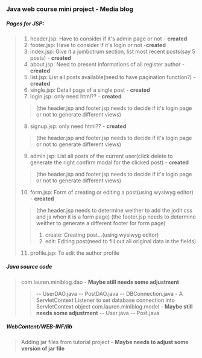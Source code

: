 ### Java web course mini project - Media blog
##### Pages for JSP:
  >1) header.jsp: Have to consider if it's admin page or not - <b>created</b>
  >2) footer.jsp: Have to consider if it's login or not -<b>created</b>
  >3) index.jsp: Give it a jumbotrum section, list most recent posts(say 5 posts) - <b>created</b>
  >4) about.jsp: Need to present informations of all register author - <b>created</b>
  >5) list.jsp: List all posts available(need to have pagination function?) - <b>created</b>
  >6) single.jsp: Detail page of a single post - <b>created</b>
  >7) login.jsp: only need html?? - <b>created</b>
  >>  (the header.jsp and footer.jsp needs to decide if it's login page or not to generate different views)
  >8) signup.jsp: only need html?? - <b>created</b>
  >>  (the header.jsp and footer.jsp needs to decide if it's login page or not to generate different views)
  >9) admin.jsp: List all posts of the current user(click delete to generate the right confirm modal for the clicked post) - <b>created</b>
  >>  (the header.jsp and footer.jsp needs to decide if it's login page or not to generate different views)
  >10) form.jsp: Form of creating or editing a post(using wysiwyg editor) - <b>created</b>
  >>  (the header.jsp needs to determine weither to add the jodit css and js when it is a form page)
  >>  (the footer.jsp needs to determine weither to generate a different footer for form page)
  >>1) create: Creating post...(using wysiwyg editor)
  >>2) edit: Editing post(need to fill out all original data in the fields)
  >11) profile.jsp: To edit the author profile

##### Java source code 
  > com.lauren.miniblog.dao - <b>Maybe still needs some adjustment</b>
  >> -- UserDAO.java
  >> -- PostDAO.java
  >> -- DBConnection.java - A ServletContext Listener to set database connection into ServletContext object
  > com.lauren.miniblog.model - <b>Maybe still needs some adjustment</b>
  >> -- User.java
  >> -- Post.java


##### WebContent/WEB-INF/lib
  > Adding jar files from tutorial project - <b>Maybe needs to adjust some version of jar file</b>
